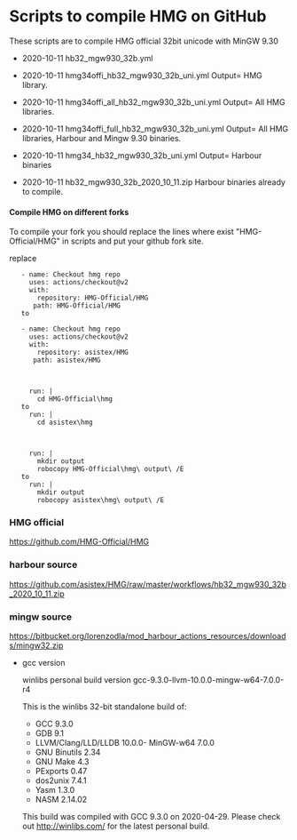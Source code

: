 # Scripts to compile HMG on GitHub

These scripts are to compile HMG official 32bit unicode with MinGW 9.30

  - 2020-10-11  hb32_mgw930_32b.yml

  - 2020-10-11  hmg34offi_hb32_mgw930_32b_uni.yml
    Output= HMG library.

  - 2020-10-11  hmg34offi_all_hb32_mgw930_32b_uni.yml
    Output= All HMG libraries.

  - 2020-10-11  hmg34offi_full_hb32_mgw930_32b_uni.yml
    Output= All HMG libraries, Harbour and Mingw 9.30 binaries.

  - 2020-10-11  hmg34_hb32_mgw930_32b_uni.yml
    Output= Harbour binaries

  - 2020-10-11  hb32_mgw930_32b_2020_10_11.zip
    Harbour binaries already to compile.

#### Compile HMG on different forks

 To compile your fork you should replace the lines where exist "HMG-Official/HMG" in scripts and put your github fork site.

replace
 ```
    - name: Checkout hmg repo
      uses: actions/checkout@v2
      with:
        repository: HMG-Official/HMG
       path: HMG-Official/HMG
    to

    - name: Checkout hmg repo
      uses: actions/checkout@v2
      with:
        repository: asistex/HMG
       path: asistex/HMG



      run: |
        cd HMG-Official\hmg
    to
      run: |
        cd asistex\hmg



      run: |
        mkdir output
        robocopy HMG-Official\hmg\ output\ /E
    to
      run: |
        mkdir output
        robocopy asistex\hmg\ output\ /E
 ```


### HMG official
  https://github.com/HMG-Official/HMG

### harbour source
  https://github.com/asistex/HMG/raw/master/workflows/hb32_mgw930_32b_2020_10_11.zip

### mingw source
  https://bitbucket.org/lorenzodla/mod_harbour_actions_resources/downloads/mingw32.zip
  * gcc version

    winlibs personal build version gcc-9.3.0-llvm-10.0.0-mingw-w64-7.0.0-r4

    This is the winlibs 32-bit standalone build of:

     - GCC 9.3.0
     - GDB 9.1
     - LLVM/Clang/LLD/LLDB 10.0.0- MinGW-w64 7.0.0
     - GNU Binutils 2.34
     - GNU Make 4.3
     - PExports 0.47
     - dos2unix 7.4.1
     - Yasm 1.3.0
     - NASM 2.14.02

     This build was compiled with GCC 9.3.0 on 2020-04-29.
     Please check out http://winlibs.com/ for the latest personal build.

